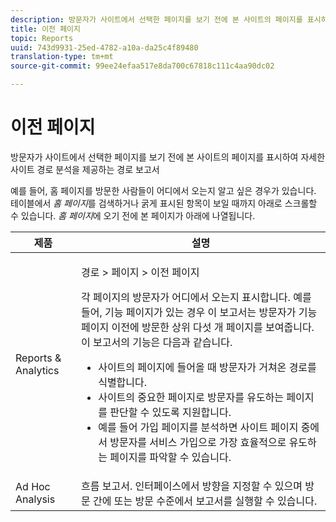 ```yaml
---
description: 방문자가 사이트에서 선택한 페이지를 보기 전에 본 사이트의 페이지를 표시하여 자세한 사이트 경로 분석을 제공하는 경로 보고서
title: 이전 페이지
topic: Reports
uuid: 743d9931-25ed-4782-a10a-da25c4f89480
translation-type: tm+mt
source-git-commit: 99ee24efaa517e8da700c67818c111c4aa90dc02

---
```



# 이전 페이지

방문자가 사이트에서 선택한 페이지를 보기 전에 본 사이트의 페이지를 표시하여 자세한 사이트 경로 분석을 제공하는 경로 보고서

예를 들어, 홈 페이지를 방문한 사람들이 어디에서 오는지 알고 싶은 경우가 있습니다. 테이블에서 *홈 페이지*&#x200B;를 검색하거나 굵게 표시된 항목이 보일 때까지 아래로 스크롤할 수 있습니다. *홈 페이지*&#x200B;에 오기 전에 본 페이지가 아래에 나열됩니다.

<table id="table_25A2182ACEC94E2190F21B82249577E8"> 
 <thead> 
  <tr> 
   <th colname="col1" class="entry"> 제품 </th> 
   <th colname="col2" class="entry"> 설명 </th> 
  </tr> 
 </thead>
 <tbody> 
  <tr> 
   <td colname="col1"> Reports &amp; Analytics </td> 
   <td colname="col2"> <p> <span class="uicontrol"> 경로</span> &gt; <span class="uicontrol">페이지</span> &gt; <span class="uicontrol">이전 페이지</span> </p> <p>각 페이지의 방문자가 어디에서 오는지 표시합니다. 예를 들어, 기능 페이지가 있는 경우 이 보고서는 방문자가 기능 페이지 이전에 방문한 상위 다섯 개 페이지를 보여줍니다. 이 보고서의 기능은 다음과 같습니다. </p> 
    <ul id="ul_940C3FBD466A49CFB0AC56C170997031"> 
     <li id="li_3C27174CC49D4BF7A76227BE1CD44CCC">사이트의 페이지에 들어올 때 방문자가 거쳐온 경로를 식별합니다. </li> 
     <li id="li_C2C472CC765C48F8AD97CAE588D8F009">사이트의 중요한 페이지로 방문자를 유도하는 페이지를 판단할 수 있도록 지원합니다. </li> 
     <li id="li_9BB7E05FF12A4E43A26ABC379DF5061C">예를 들어 가입 페이지를 분석하면 사이트 페이지 중에서 방문자를 서비스 가입으로 가장 효율적으로 유도하는 페이지를 파악할 수 있습니다. </li> 
    </ul> </td> 
  </tr> 
  <tr> 
   <td colname="col1"> Ad Hoc Analysis </td> 
   <td colname="col2"> 흐름 보고서. 인터페이스에서 방향을 지정할 수 있으며 방문 간에 또는 방문 수준에서 보고서를 실행할 수 있습니다. </td> 
  </tr> 
 </tbody> 
</table>

